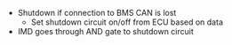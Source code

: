 * Shutdown if connection to BMS CAN is lost
  - Set shutdown circuit on/off from ECU based on data
* IMD goes through AND gate to shutdown circuit



